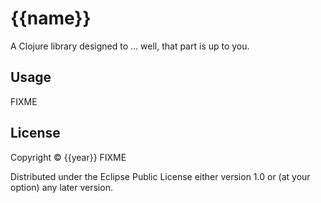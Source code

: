 # {{name}} 

A Clojure library designed to ... well, that part is up to you.

## Usage

FIXME

## License

Copyright © {{year}} FIXME

Distributed under the Eclipse Public License either version 1.0 or (at
your option) any later version.
